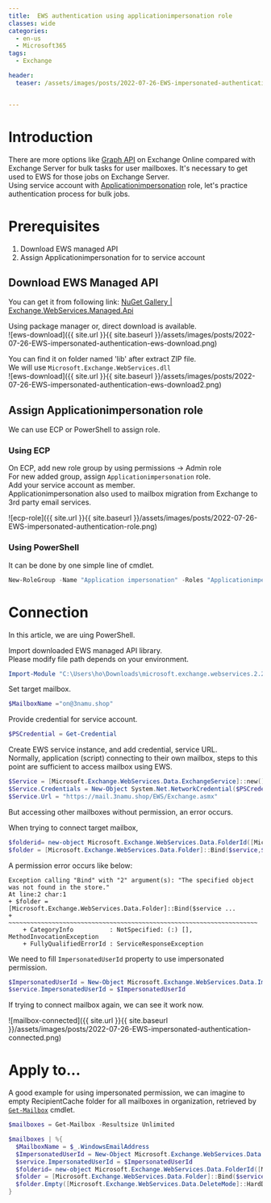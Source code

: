 ```yaml
---
title:  EWS authentication using applicationimpersonation role
classes: wide
categories:
  - en-us 
  - Microsoft365
tags:
  - Exchange

header:
  teaser: /assets/images/posts/2022-07-26-EWS-impersonated-authentication-ews-download.png


---
```


# Introduction
There are more options like [Graph API][docs_graph_api] on Exchange Online compared with Exchange Server for bulk tasks for user mailboxes.
It's necessary to get used to EWS for those jobs on Exchange Server.  
Using service account with [Applicationimpersonation][docs_impersonation] role, let's practice authentication process for bulk jobs. 

# Prerequisites
1. Download EWS managed API
2. Assign Applicationimpersonation for to service account  

## Download EWS Managed API
You can get it from following link: 
[NuGet Gallery | Exchange.WebServices.Managed.Api][EWS_download]  

Using package manager or, direct download is available.  
![ews-download]({{ site.url }}{{ site.baseurl }}/assets/images/posts/2022-07-26-EWS-impersonated-authentication-ews-download.png)

You can find it on folder named 'lib' after extract ZIP file.    
We will use `Microsoft.Exchange.WebServices.dll`  
![ews-download]({{ site.url }}{{ site.baseurl }}/assets/images/posts/2022-07-26-EWS-impersonated-authentication-ews-download2.png)


## Assign Applicationimpersonation role
We can use ECP or PowerShell to assign role.  

### Using ECP
On ECP, add new role group by using permissions -> Admin role  
For new added group, assign `Applicationimpersonation` role.  
Add your service account as member.  
Applicationimpersonation also used to mailbox migration from Exchange to 3rd party email services.  

![ecp-role]({{ site.url }}{{ site.baseurl }}/assets/images/posts/2022-07-26-EWS-impersonated-authentication-role.png)

### Using PowerShell
It can be done by one simple line of cmdlet.  

```powershell
New-RoleGroup -Name "Application impersonation" -Roles "Applicationimpersonation" -Members "admin@3namu.shop"
```

# Connection
In this article, we are uing PowerShell.    

Import downloaded EWS managed API library.  
Please modify file path depends on your environment.    

```powershell
Import-Module "C:\Users\ho\Downloads\microsoft.exchange.webservices.2.2.0\lib\40\Microsoft.Exchange.WebServices.dll"
```

Set target mailbox.   


```powershell
$MailboxName ="on@3namu.shop"
```

Provide credential for service account.  

```powershell
$PSCredential = Get-Credential
```

Create EWS service instance, and add credential, service URL.  
Normally, application (script) connecting to their own mailbox, steps to this point are sufficient to access mailbox using EWS.    

```powershell
$Service = [Microsoft.Exchange.WebServices.Data.ExchangeService]::new()
$Service.Credentials = New-Object System.Net.NetworkCredential($PSCredential.UserName.ToString(),$PSCredential.GetNetworkCredential().password.ToString())
$Service.Url = "https://mail.3namu.shop/EWS/Exchange.asmx"
```

But accessing other mailboxes without permission, an error occurs.  

When trying to connect target mailbox,  
```powershell
$folderid= new-object Microsoft.Exchange.WebServices.Data.FolderId([Microsoft.Exchange.WebServices.Data.WellKnownFolderName]::Inbox ,$MailboxName)
$folder = [Microsoft.Exchange.WebServices.Data.Folder]::Bind($service,$folderid)
```

A permission error occurs like below:  

```
Exception calling "Bind" with "2" argument(s): "The specified object was not found in the store."
At line:2 char:1
+ $folder = [Microsoft.Exchange.WebServices.Data.Folder]::Bind($service ...
+ ~~~~~~~~~~~~~~~~~~~~~~~~~~~~~~~~~~~~~~~~~~~~~~~~~~~~~~~~~~~~~~~~~~~~~
    + CategoryInfo          : NotSpecified: (:) [], MethodInvocationException
    + FullyQualifiedErrorId : ServiceResponseException
```

We need to fill `ImpersonatedUserId` property to use impersonated permission.

```powershell
$ImpersonatedUserId = New-Object Microsoft.Exchange.WebServices.Data.ImpersonatedUserId([Microsoft.Exchange.WebServices.Data.ConnectingIdType]::SMTPAddress,$MailboxName)
$service.ImpersonatedUserId = $ImpersonatedUserId
```

If trying to connect mailbox again, we can see it work now.  

![mailbox-connected]({{ site.url }}{{ site.baseurl }}/assets/images/posts/2022-07-26-EWS-impersonated-authentication-connected.png)



# Apply to... 
A good example for using impersonated permission, we can imagine to empty RecipientCache folder for all mailboxes in organization, retrieved by [`Get-Mailbox`][docs_get_mailbox] cmdlet.  


```powershell
$mailboxes = Get-Mailbox -Resultsize Unlimited

$mailboxes | %{
  $MailboxName = $_.WindowsEmailAddress
  $ImpersonatedUserId = New-Object Microsoft.Exchange.WebServices.Data.ImpersonatedUserId([Microsoft.Exchange.WebServices.Data.ConnectingIdType]::SMTPAddress,$MailboxName)
  $service.ImpersonatedUserId = $ImpersonatedUserId
  $folderid= new-object Microsoft.Exchange.WebServices.Data.FolderId([Microsoft.Exchange.WebServices.Data.WellKnownFolderName]::RecipientCache, $MailboxName)
  $folder = [Microsoft.Exchange.WebServices.Data.Folder]::Bind($service, $folderid)
  $folder.Empty([Microsoft.Exchange.WebServices.Data.DeleteMode]::HardDelete, $true)
}
```

[docs_graph_api]: https://docs.microsoft.com/ko-KR/graph/overview
[EWS_download]: https://www.nuget.org/packages/Exchange.WebServices.Managed.Api/api-authentication-application
[docs_get_mailbox]:https://docs.microsoft.com/ko-kr/powershell/module/exchange/get-mailbox?view=exchange-ps
[docs_impersonation]: https://docs.microsoft.com/en-us/exchange/client-developer/exchange-web-services/impersonation-and-ews-in-exchange
